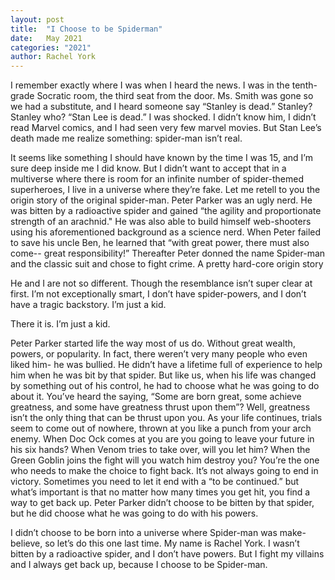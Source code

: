 ```yaml
---
layout: post
title:  "I Choose to be Spiderman"
date:   May 2021
categories: "2021"
author: Rachel York
---
```


I remember exactly where I was when I heard the news. I was in the tenth-grade Socratic
room, the third seat from the door. Ms. Smith was gone so we had a substitute, and I heard
someone say “Stanley is dead.” Stanley? Stanley who? “Stan Lee is dead.” I was shocked. I
didn’t know him, I didn’t read Marvel comics, and I had seen very few marvel movies. But Stan
Lee’s death made me realize something: spider-man isn’t real.

It seems like something I should have known by the time I was 15, and I’m sure deep
inside me I did know. But I didn’t want to accept that in a multiverse where there is room for an
infinite number of spider-themed superheroes, I live in a universe where they’re fake.
Let me retell to you the origin story of the original spider-man. Peter Parker was an ugly nerd.
He was bitten by a radioactive spider and gained “the agility and proportionate strength of an
arachnid." He was also able to build himself web-shooters using his aforementioned background
as a science nerd. When Peter failed to save his uncle Ben, he learned that “with great power,
there must also come-- great responsibility!” Thereafter Peter donned the name Spider-man and
the classic suit and chose to fight crime. A pretty hard-core origin story

He and I are not so different. Though the resemblance isn’t super clear at first. I’m not
exceptionally smart, I don’t have spider-powers, and I don’t have a tragic backstory. I’m just a
kid.

There it is. I’m just a kid.

Peter Parker started life the way most of us do. Without great wealth, powers, or
popularity. In fact, there weren’t very many people who even liked him- he was bullied. He
didn’t have a lifetime full of experience to help him when he was bit by that spider. But like us,
when his life was changed by something out of his control, he had to choose what he was going
to do about it. You’ve heard the saying, “Some are born great, some achieve greatness, and some
have greatness thrust upon them”? Well, greatness isn’t the only thing that can be thrust upon
you. As your life continues, trials seem to come out of nowhere, thrown at you like a punch from
your arch enemy. When Doc Ock comes at you are you going to leave your future in his six
hands? When Venom tries to take over, will you let him? When the Green Goblin joins the fight
will you watch him destroy you? You’re the one who needs to make the choice to fight back. It’s
not always going to end in victory. Sometimes you need to let it end with a “to be continued.”
but what’s important is that no matter how many times you get hit, you find a way to get back up.
Peter Parker didn’t choose to be bitten by that spider, but he did choose what he was going to do
with his powers.

I didn’t choose to be born into a universe where Spider-man was make-believe, so let’s
do this one last time. My name is Rachel York. I wasn’t bitten by a radioactive spider, and I don’t
have powers. But I fight my villains and I always get back up, because I choose to be
Spider-man.
